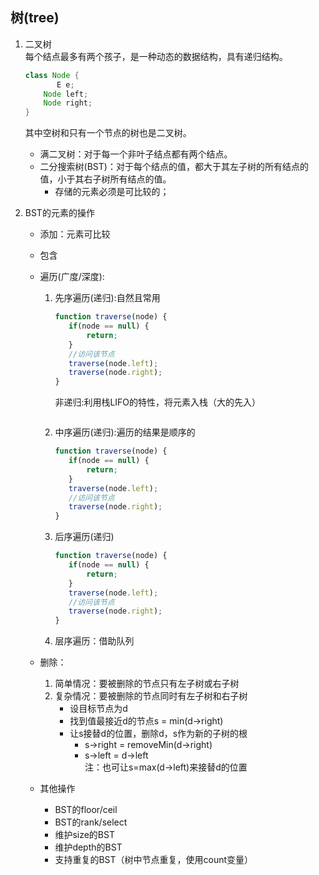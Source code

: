 树(tree)
---
1. 二叉树  
   每个结点最多有两个孩子，是一种动态的数据结构，具有递归结构。
   ```java
   class Node {	   
	      E e;
       Node left;
       Node right;
   }
   ```
   其中空树和只有一个节点的树也是二叉树。  
   - 满二叉树：对于每一个非叶子结点都有两个结点。  
   - 二分搜索树(BST)：对于每个结点的值，都大于其左子树的所有结点的值，小于其右子树所有结点的值。  
        - 存储的元素必须是可比较的；
        
2. BST的元素的操作  
    - 添加：元素可比较
    - 包含
    - 遍历(广度/深度):
        1. 先序遍历(递归):自然且常用  
            ```js
            function traverse(node) {
               if(node == null) {
                   return;
               }
               //访问该节点
               traverse(node.left);
               traverse(node.right);
            }
            ```
            非递归:利用栈LIFO的特性，将元素入栈（大的先入）
            ```java
            
            ```
        2. 中序遍历(递归):遍历的结果是顺序的  
            ```js
            function traverse(node) {
               if(node == null) {
                   return;
               }
               traverse(node.left);
               //访问该节点
               traverse(node.right);
            }
            ```
        3. 后序遍历(递归)
            ```js
            function traverse(node) {
               if(node == null) {
                   return;
               }
               traverse(node.left);
               //访问该节点
               traverse(node.right);
            }
            ```
        4. 层序遍历：借助队列
        
    - 删除：
        1. 简单情况：要被删除的节点只有左子树或右子树
        2. 复杂情况：要被删除的节点同时有左子树和右子树
            - 设目标节点为d
            - 找到值最接近d的节点s = min(d->right)
            - 让s接替d的位置，删除d，s作为新的子树的根
                - s->right = removeMin(d->right)
                - s->left = d->left  
                注：也可让s=max(d->left)来接替d的位置
                
    - 其他操作
        - BST的floor/ceil
        - BST的rank/select
        - 维护size的BST
        - 维护depth的BST
        - 支持重复的BST（树中节点重复，使用count变量）